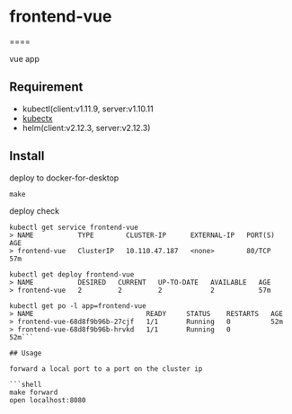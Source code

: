 # frontend-vue

====

vue app

## Requirement

- kubectl(client:v1.11.9, server:v1.10.11
- [kubectx](https://github.com/ahmetb/kubectx)
- helm(client:v2.12.3, server:v2.12.3)

## Install

deploy to docker-for-desktop

```shell
make
```

deploy check

```shell
kubectl get service frontend-vue
> NAME           TYPE        CLUSTER-IP      EXTERNAL-IP   PORT(S)   AGE
> frontend-vue   ClusterIP   10.110.47.187   <none>        80/TCP    57m

kubectl get deploy frontend-vue
> NAME           DESIRED   CURRENT   UP-TO-DATE   AVAILABLE   AGE
> frontend-vue   2         2         2            2           57m

kubectl get po -l app=frontend-vue
> NAME                            READY     STATUS    RESTARTS   AGE
> frontend-vue-68d8f9b96b-27cjf   1/1       Running   0          52m
> frontend-vue-68d8f9b96b-hrvkd   1/1       Running   0          52m```

## Usage

forward a local port to a port on the cluster ip

```shell
make forward
open localhost:8080
```
